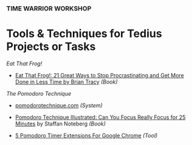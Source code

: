 ### TIME WARRIOR WORKSHOP

# Tools &amp; Techniques for Tedius Projects or Tasks 


*Eat That Frog!*

* [Eat That Frog!: 21 Great Ways to Stop Procrastinating and Get More Done in Less Time by Brian Tracy](http://www.amazon.com/Eat-That-Frog-Great-Procrastinating/dp/1576754227/ref=sr_1_1?s=books&ie=UTF8&qid=1358357240&sr=1-1) *(Book)*


*The Pomodoro Technique*

* [pomodorotechnique.com](http://pomodorotechnique.com/) *(System)*

* [Pomodoro Technique Illustrated: Can You Focus Really Focus for
25 Minutes](http://www.amazon.com/Pomodoro-Technique-Illustrated-Minutes-Pragmatic/dp/1934356506/ref=sr_1_1?s=books&ie=UTF8&qid=1358372303&sr=1-1) by Staffan Noteberg *(Book)*

* [5 Pomodoro Timer Extensions For Google Chrome](http://www.ilovefreesoftware.com/05/featured/pomodoro-timer-extensions-google-chrome.html) *(Tool)*



